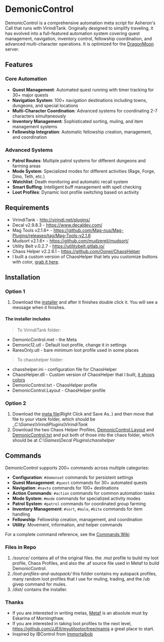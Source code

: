 # DemonicControl

DemonicControl is a comprehensive automation meta script for Asheron's Call that runs with VirindiTank. Originally designed to simplify traveling, it has evolved into a full-featured automation system covering quest management, navigation, inventory control, fellowship coordination, and advanced multi-character operations. It is optimized for the [DragonMoon](http://discord.gg/dragonmoon) server.

## Features

### Core Automation

- **Quest Management**: Automated quest running with timer tracking for 30+ major quests
- **Navigation System**: 100+ navigation destinations including towns, dungeons, and special locations
- **Multi-Character Coordination**: Advanced systems for coordinating 2-7 characters simultaneously
- **Inventory Management**: Sophisticated sorting, muling, and item management systems
- **Fellowship Integration**: Automatic fellowship creation, management, and coordination

### Advanced Systems

- **Patrol Routes**: Multiple patrol systems for different dungeons and farming areas
- **Mode System**: Specialized modes for different activities (Rage, Forge, Dino, Teth, etc.)
- **Watchlist**: Death monitoring and automatic recall system
- **Smart Buffing**: Intelligent buff management with spell checking
- **Loot Profiles**: Dynamic loot profile switching based on activity

## Requirements

- VirindiTank - <http://virindi.net/plugins/>
- Decal v2.9.8.3 - <https://www.decaldev.com/>
- Mag Tools v2.1.6+ - <https://github.com/Mag-nus/Mag-Plugins/releases/tag/Mag-Tools-v2.1.6>
- Mudsort v2.1.6+ - <https://github.com/mudzereli/mudsort/>
- Utility Belt v.0.2.7 - <https://utilitybelt.gitlab.io/>
- Chaos Helper v2.2.6.1 - <https://github.com/Oonej/ChaosHelper>
- I built a custom version of ChaosHelper that lets you customize buttons with color, [grab it here](source\chaoshelper_colored.zip).

## Installation

### Option 1

1. Download the [installer](https://raw.githubusercontent.com/RonGeorge/DemonicControl/main/dist/DemonicInstaller.exe) and after it finishes double click it. You will see a message when it finishes. 

#### The installer includes

> To VirindiTank folder:

- DemonicControl.met - the Meta
- Demonic12.utl - Default loot profile, change it in settings
- RaresOnly.utl - bare minimum loot profile used in some places

> To chaoshelper folder:

- chaoshelper.ini - configuration file for ChaosHelper
- ChaosHelper.dll - Custom version of ChaosHelper that I built, [it shows colors](https://i.imgur.com/VUhz1kh.png)
- DemonicControl.txt - ChaosHelper profile
- DemonicControl.Layout - ChaosHelper profile

### Option 2

1. Download the [meta file]( https://raw.githubusercontent.com/RonGeorge/DemonicControl/main/DemonicControl.met )(Right Click and Save As..) and then move that file to your vtank folder, which should be __C:\Games\VirindiPlugins\VirindiTank_
2. Download the two Chaos Helper Profiles, [DemonicControl.Layout](https://raw.githubusercontent.com/RonGeorge/DemonicControl/main/source/DemonicControl.Layout) and [DemonicControl.txt](https://raw.githubusercontent.com/RonGeorge/DemonicControl/main/source/DemonicControl.txt) and put both of those into the chaos folder, which should be at _C:\Games\Decal Plugins\chaoshelper_

## Commands

DemonicControl supports 200+ commands across multiple categories:

- **Configuration**: `#demonset` commands for persistent settings
- **Quest Management**: `#quest` commands for 30+ automated quests
- **Navigation**: `#navto` commands for 100+ destinations
- **Action Commands**: `#action` commands for common automation tasks
- **Mode System**: `#mode` commands for specialized activity modes
- **Patrol System**: `#patrol` commands for coordinated group farming
- **Inventory Management**: `#sort`, `#mule`, `#bite` commands for item handling
- **Fellowship**: Fellowship creation, management, and coordination
- **Utility**: Movement, information, and helper commands

For a complete command reference, see the [Commands Wiki](https://github.com/RonGeorge/DemonicControl/wiki/Demonic-Control-Commands)

### Files in Repo

1. _/source/_ contains all of the original files. the .mut profile to build my loot profile, Chaos Profiles, and also the .af source file used in Metaf to build DemonicControl.
2. _/loot-profiles-and-autopack/_ this folder contains my autopack profiles, many random loot profiles that I use for muling, trading, and the /ub givep command for mules.
3. /dist/ contains the installer.

### Thanks

- If you are interested in writing metas, [Metaf](https://github.com/JJEII/metaf) is an absolute must by Eskarina of Morningthaw.
- If you are interested in taking loot profiles to the next level, <https://github.com/JJEII/myutilootor/tree/mainis> a great place to start.
- Inspired by IBControl from [Immortalbob](https://github.com/Immortalbob/IBControl)
